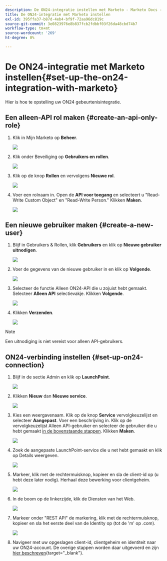 ```yaml
---
description: De ON24-integratie instellen met Marketo - Marketo Docs - Productdocumentatie
title: De ON24-integratie met Marketo instellen
exl-id: 395ffa37-b87d-4eb4-bf9f-72aa96dc819c
source-git-commit: 3e0823976e8b837fcb2fdbbf03f26da48cbd74b7
workflow-type: tm+mt
source-wordcount: '269'
ht-degree: 0%

---
```


# De ON24-integratie met Marketo instellen{#set-up-the-on24-integration-with-marketo}

Hier is hoe te opstelling uw ON24 gebeurtenisintegratie.

## Een alleen-API rol maken {#create-an-api-only-role}

1. Klik in Mijn Marketo op **Beheer**.

   ![](assets/set-up-the-on24-integration-with-marketo-1.png)

1. Klik onder Beveiliging op **Gebruikers en rollen**.

   ![](assets/set-up-the-on24-integration-with-marketo-2.png)

1. Klik op de knop **Rollen** en vervolgens **Nieuwe rol**.

   ![](assets/set-up-the-on24-integration-with-marketo-3.png)

1. Voer een rolnaam in. Open de **API voor toegang** en selecteert u &quot;Read-Write Custom Object&quot; en &quot;Read-Write Person.&quot; Klikken **Maken**.

   ![](assets/set-up-the-on24-integration-with-marketo-4.png)

## Een nieuwe gebruiker maken {#create-a-new-user}

1. Blijf in Gebruikers &amp; Rollen, klik **Gebruikers** en klik op **Nieuwe gebruiker uitnodigen**.

   ![](assets/set-up-the-on24-integration-with-marketo-5.png)

1. Voer de gegevens van de nieuwe gebruiker in en klik op **Volgende**.

   ![](assets/set-up-the-on24-integration-with-marketo-6.png)

1. Selecteer de functie Alleen ON24-API die u zojuist hebt gemaakt. Selecteer **Alleen API** selectievakje. Klikken **Volgende**.

   ![](assets/set-up-the-on24-integration-with-marketo-7.png)

1. Klikken **Verzenden**.

   ![](assets/set-up-the-on24-integration-with-marketo-8.png)

>[!NOTE]
>
>Een uitnodiging is niet vereist voor alleen API-gebruikers.

## ON24-verbinding instellen {#set-up-on24-connection}

1. Blijf in de sectie Admin en klik op **LaunchPoint**.

   ![](assets/set-up-the-on24-integration-with-marketo-9.png)

1. Klikken **Nieuw** dan **Nieuwe service**.

   ![](assets/set-up-the-on24-integration-with-marketo-10.png)

1. Kies een weergavenaam. Klik op de knop **Service** vervolgkeuzelijst en selecteer **Aangepast**. Voer een beschrijving in. Klik op de vervolgkeuzelijst Alleen API-gebruiker en selecteer de gebruiker die u hebt gemaakt [in de bovenstaande stappen](#create-a-new-user). Klikken **Maken**.

   ![](assets/set-up-the-on24-integration-with-marketo-11.png)

1. Zoek de aangepaste LaunchPoint-service die u net hebt gemaakt en klik op Details weergeven.

   ![](assets/set-up-the-on24-integration-with-marketo-12.png)

1. Markeer, klik met de rechtermuisknop, kopieer en sla de client-id op (u hebt deze later nodig). Herhaal deze bewerking voor clientgeheim.

   ![](assets/set-up-the-on24-integration-with-marketo-13.png)

1. In de boom op de linkerzijde, klik de Diensten van het Web.

   ![](assets/set-up-the-on24-integration-with-marketo-14.png)

1. Markeer onder &quot;REST API&quot; de markering, klik met de rechtermuisknop, kopieer en sla het eerste deel van de Identity op (tot de &#39;m&#39; op .com).

   ![](assets/set-up-the-on24-integration-with-marketo-15.png)

1. Navigeer met uw opgeslagen client-id, clientgeheim en identiteit naar uw ON24-account. De overige stappen worden daar uitgevoerd en zijn [hier beschreven](https://on24support.force.com/Support/s/article/Connect-Marketo-ON24-Connect-Data-Integration#Step6){target=&quot;_blank&quot;}.
